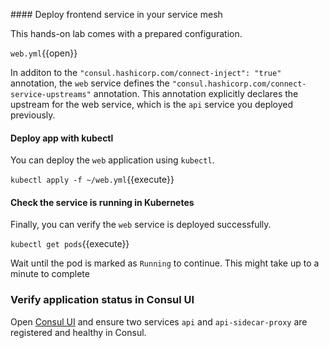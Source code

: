 #### Deploy frontend service in your service mesh

This hands-on lab comes with a prepared configuration.

`web.yml`{{open}}

In additon to the `"consul.hashicorp.com/connect-inject": "true"` annotation, the
`web` service defines the `"consul.hashicorp.com/connect-service-upstreams"` annotation. This annotation
 explicitly declares the upstream for the web service, which is the `api` service you deployed
 previously. 

#### Deploy app with kubectl

You can deploy the `web` application using `kubectl`.

`kubectl apply -f ~/web.yml`{{execute}}

#### Check the service is running in Kubernetes

Finally, you can verify the `web` service is deployed successfully. 

`kubectl get pods`{{execute}}

Wait until the pod is marked as `Running` to continue. This might take up to a minute to complete

### Verify application status in Consul UI

Open [Consul UI](https://[[HOST_SUBDOMAIN]]-80-[[KATACODA_HOST]].environments.katacoda.com/ui/minidc/services) and ensure two services `api` and `api-sidecar-proxy` are registered and healthy in Consul.
